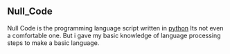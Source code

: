 ## Null_Code
Null Code is the programming language script written in [python](https://www.python.org/)
Its not even a comfortable one. But i gave my basic knowledge of language processing steps to make a basic language.


